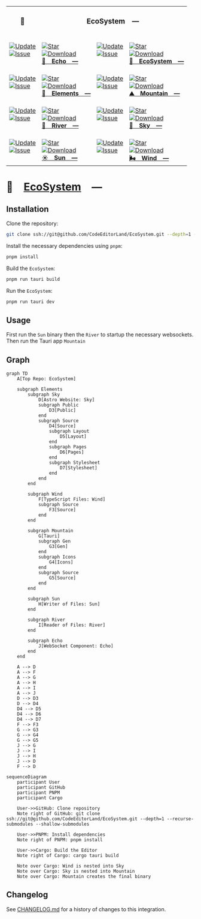 <table><tr> <td colspan="1"> <h3 align="center"> <picture>    </picture> 🌿 </h3> </td> <td colspan="3" valign="top"> <h3 align="center"> EcoSystem — </h3> </td> </tr><tr><td valign="top" colspan="1"><br><a href="HTTPS://GitHub.Com/CodeEditorLand/Echo" target="_blank"> <picture> <source media="(prefers-color-scheme: dark)" srcset="https://img.shields.io/github/last-commit/CodeEditorLand/Echo?label=Update&color=black&labelColor=black&logoColor=white&logoWidth=0"> <source media="(prefers-color-scheme: light)" srcset="https://img.shields.io/github/last-commit/CodeEditorLand/Echo?label=Update&color=white&labelColor=white&logoColor=black&logoWidth=0"> <img src="https://img.shields.io/github/last-commit/CodeEditorLand/Echo?label=Update&color=black&labelColor=black&logoColor=white&logoWidth=0" alt="Update" title="Update"> </picture> </a><br><a href="HTTPS://GitHub.Com/CodeEditorLand/Echo" target="_blank"> <picture> <source media="(prefers-color-scheme: dark)" srcset="https://img.shields.io/github/issues/CodeEditorLand/Echo?label=Issue&color=black&labelColor=black&logoColor=white&logoWidth=0"> <source media="(prefers-color-scheme: light)" srcset="https://img.shields.io/github/issues/CodeEditorLand/Echo?label=Issue&color=white&labelColor=white&logoColor=black&logoWidth=0"> <img src="https://img.shields.io/github/issues/CodeEditorLand/Echo?label=Issue&color=black&labelColor=black&logoColor=white&logoWidth=0" alt="Issue" title="Issue"> </picture> </a><br><br></td><td valign="top" colspan="1"><br><a href="https://github.com/CodeEditorLand/Echo" target="_blank"><picture><source media="(prefers-color-scheme: dark)" srcset="https://img.shields.io/github/stars/CodeEditorLand/Echo?style=flat&label=Star&logo=github&color=black&labelColor=black&logoColor=white&logoWidth=0"><source media="(prefers-color-scheme: light)" srcset="https://img.shields.io/github/stars/CodeEditorLand/Echo?style=flat&label=Star&logo=github&color=white&labelColor=white&logoColor=black&logoWidth=0"><img src="https://img.shields.io/github/stars/CodeEditorLand/Echo?style=flat&label=Star&logo=github&color=black&labelColor=black&logoColor=white&logoWidth=0" alt="Star"></picture></a><br><a href="HTTPS://GitHub.Com/CodeEditorLand/Echo" target="_blank"> <picture> <source media="(prefers-color-scheme: dark)" srcset="https://img.shields.io/github/downloads/CodeEditorLand/Echo/total?label=Download&color=black&labelColor=black&logoColor=white&logoWidth=0"> <source media="(prefers-color-scheme: light)" srcset="https://img.shields.io/github/downloads/CodeEditorLand/Echo/total?label=Download&color=white&labelColor=white&logoColor=black&logoWidth=0"> <img src="https://img.shields.io/github/downloads/CodeEditorLand/Echo/total?label=Download&color=black&labelColor=black&logoColor=white&logoWidth=0" alt="Download" title="Download"> </picture> </a><br><a href="https://github.com/CodeEditorLand/Echo" target="_blank"><b>📣 Echo —</b></a><br></td><td valign="top" colspan="1"><br><a href="HTTPS://GitHub.Com/CodeEditorLand/EcoSystem" target="_blank"> <picture> <source media="(prefers-color-scheme: dark)" srcset="https://img.shields.io/github/last-commit/CodeEditorLand/EcoSystem?label=Update&color=black&labelColor=black&logoColor=white&logoWidth=0"> <source media="(prefers-color-scheme: light)" srcset="https://img.shields.io/github/last-commit/CodeEditorLand/EcoSystem?label=Update&color=white&labelColor=white&logoColor=black&logoWidth=0"> <img src="https://img.shields.io/github/last-commit/CodeEditorLand/EcoSystem?label=Update&color=black&labelColor=black&logoColor=white&logoWidth=0" alt="Update" title="Update"> </picture> </a><br><a href="HTTPS://GitHub.Com/CodeEditorLand/EcoSystem" target="_blank"> <picture> <source media="(prefers-color-scheme: dark)" srcset="https://img.shields.io/github/issues/CodeEditorLand/EcoSystem?label=Issue&color=black&labelColor=black&logoColor=white&logoWidth=0"> <source media="(prefers-color-scheme: light)" srcset="https://img.shields.io/github/issues/CodeEditorLand/EcoSystem?label=Issue&color=white&labelColor=white&logoColor=black&logoWidth=0"> <img src="https://img.shields.io/github/issues/CodeEditorLand/EcoSystem?label=Issue&color=black&labelColor=black&logoColor=white&logoWidth=0" alt="Issue" title="Issue"> </picture> </a><br><br></td><td valign="top" colspan="1"><br><a href="https://github.com/CodeEditorLand/EcoSystem" target="_blank"><picture><source media="(prefers-color-scheme: dark)" srcset="https://img.shields.io/github/stars/CodeEditorLand/EcoSystem?style=flat&label=Star&logo=github&color=black&labelColor=black&logoColor=white&logoWidth=0"><source media="(prefers-color-scheme: light)" srcset="https://img.shields.io/github/stars/CodeEditorLand/EcoSystem?style=flat&label=Star&logo=github&color=white&labelColor=white&logoColor=black&logoWidth=0"><img src="https://img.shields.io/github/stars/CodeEditorLand/EcoSystem?style=flat&label=Star&logo=github&color=black&labelColor=black&logoColor=white&logoWidth=0" alt="Star"></picture></a><br><a href="HTTPS://GitHub.Com/CodeEditorLand/EcoSystem" target="_blank"> <picture> <source media="(prefers-color-scheme: dark)" srcset="https://img.shields.io/github/downloads/CodeEditorLand/EcoSystem/total?label=Download&color=black&labelColor=black&logoColor=white&logoWidth=0"> <source media="(prefers-color-scheme: light)" srcset="https://img.shields.io/github/downloads/CodeEditorLand/EcoSystem/total?label=Download&color=white&labelColor=white&logoColor=black&logoWidth=0"> <img src="https://img.shields.io/github/downloads/CodeEditorLand/EcoSystem/total?label=Download&color=black&labelColor=black&logoColor=white&logoWidth=0" alt="Download" title="Download"> </picture> </a><br><a href="https://github.com/CodeEditorLand/EcoSystem" target="_blank"><b>🌿 EcoSystem —</b></a><br></td></tr><tr><td valign="top" colspan="1"><br><a href="HTTPS://GitHub.Com/CodeEditorLand/Elements" target="_blank"> <picture> <source media="(prefers-color-scheme: dark)" srcset="https://img.shields.io/github/last-commit/CodeEditorLand/Elements?label=Update&color=black&labelColor=black&logoColor=white&logoWidth=0"> <source media="(prefers-color-scheme: light)" srcset="https://img.shields.io/github/last-commit/CodeEditorLand/Elements?label=Update&color=white&labelColor=white&logoColor=black&logoWidth=0"> <img src="https://img.shields.io/github/last-commit/CodeEditorLand/Elements?label=Update&color=black&labelColor=black&logoColor=white&logoWidth=0" alt="Update" title="Update"> </picture> </a><br><a href="HTTPS://GitHub.Com/CodeEditorLand/Elements" target="_blank"> <picture> <source media="(prefers-color-scheme: dark)" srcset="https://img.shields.io/github/issues/CodeEditorLand/Elements?label=Issue&color=black&labelColor=black&logoColor=white&logoWidth=0"> <source media="(prefers-color-scheme: light)" srcset="https://img.shields.io/github/issues/CodeEditorLand/Elements?label=Issue&color=white&labelColor=white&logoColor=black&logoWidth=0"> <img src="https://img.shields.io/github/issues/CodeEditorLand/Elements?label=Issue&color=black&labelColor=black&logoColor=white&logoWidth=0" alt="Issue" title="Issue"> </picture> </a><br><br></td><td valign="top" colspan="1"><br><a href="https://github.com/CodeEditorLand/Elements" target="_blank"><picture><source media="(prefers-color-scheme: dark)" srcset="https://img.shields.io/github/stars/CodeEditorLand/Elements?style=flat&label=Star&logo=github&color=black&labelColor=black&logoColor=white&logoWidth=0"><source media="(prefers-color-scheme: light)" srcset="https://img.shields.io/github/stars/CodeEditorLand/Elements?style=flat&label=Star&logo=github&color=white&labelColor=white&logoColor=black&logoWidth=0"><img src="https://img.shields.io/github/stars/CodeEditorLand/Elements?style=flat&label=Star&logo=github&color=black&labelColor=black&logoColor=white&logoWidth=0" alt="Star"></picture></a><br><a href="HTTPS://GitHub.Com/CodeEditorLand/Elements" target="_blank"> <picture> <source media="(prefers-color-scheme: dark)" srcset="https://img.shields.io/github/downloads/CodeEditorLand/Elements/total?label=Download&color=black&labelColor=black&logoColor=white&logoWidth=0"> <source media="(prefers-color-scheme: light)" srcset="https://img.shields.io/github/downloads/CodeEditorLand/Elements/total?label=Download&color=white&labelColor=white&logoColor=black&logoWidth=0"> <img src="https://img.shields.io/github/downloads/CodeEditorLand/Elements/total?label=Download&color=black&labelColor=black&logoColor=white&logoWidth=0" alt="Download" title="Download"> </picture> </a><br><a href="https://github.com/CodeEditorLand/Elements" target="_blank"><b>🌱 Elements —</b></a><br></td><td valign="top" colspan="1"><br><a href="HTTPS://GitHub.Com/CodeEditorLand/Mountain" target="_blank"> <picture> <source media="(prefers-color-scheme: dark)" srcset="https://img.shields.io/github/last-commit/CodeEditorLand/Mountain?label=Update&color=black&labelColor=black&logoColor=white&logoWidth=0"> <source media="(prefers-color-scheme: light)" srcset="https://img.shields.io/github/last-commit/CodeEditorLand/Mountain?label=Update&color=white&labelColor=white&logoColor=black&logoWidth=0"> <img src="https://img.shields.io/github/last-commit/CodeEditorLand/Mountain?label=Update&color=black&labelColor=black&logoColor=white&logoWidth=0" alt="Update" title="Update"> </picture> </a><br><a href="HTTPS://GitHub.Com/CodeEditorLand/Mountain" target="_blank"> <picture> <source media="(prefers-color-scheme: dark)" srcset="https://img.shields.io/github/issues/CodeEditorLand/Mountain?label=Issue&color=black&labelColor=black&logoColor=white&logoWidth=0"> <source media="(prefers-color-scheme: light)" srcset="https://img.shields.io/github/issues/CodeEditorLand/Mountain?label=Issue&color=white&labelColor=white&logoColor=black&logoWidth=0"> <img src="https://img.shields.io/github/issues/CodeEditorLand/Mountain?label=Issue&color=black&labelColor=black&logoColor=white&logoWidth=0" alt="Issue" title="Issue"> </picture> </a><br><br></td><td valign="top" colspan="1"><br><a href="https://github.com/CodeEditorLand/Mountain" target="_blank"><picture><source media="(prefers-color-scheme: dark)" srcset="https://img.shields.io/github/stars/CodeEditorLand/Mountain?style=flat&label=Star&logo=github&color=black&labelColor=black&logoColor=white&logoWidth=0"><source media="(prefers-color-scheme: light)" srcset="https://img.shields.io/github/stars/CodeEditorLand/Mountain?style=flat&label=Star&logo=github&color=white&labelColor=white&logoColor=black&logoWidth=0"><img src="https://img.shields.io/github/stars/CodeEditorLand/Mountain?style=flat&label=Star&logo=github&color=black&labelColor=black&logoColor=white&logoWidth=0" alt="Star"></picture></a><br><a href="HTTPS://GitHub.Com/CodeEditorLand/Mountain" target="_blank"> <picture> <source media="(prefers-color-scheme: dark)" srcset="https://img.shields.io/github/downloads/CodeEditorLand/Mountain/total?label=Download&color=black&labelColor=black&logoColor=white&logoWidth=0"> <source media="(prefers-color-scheme: light)" srcset="https://img.shields.io/github/downloads/CodeEditorLand/Mountain/total?label=Download&color=white&labelColor=white&logoColor=black&logoWidth=0"> <img src="https://img.shields.io/github/downloads/CodeEditorLand/Mountain/total?label=Download&color=black&labelColor=black&logoColor=white&logoWidth=0" alt="Download" title="Download"> </picture> </a><br><a href="https://github.com/CodeEditorLand/Mountain" target="_blank"><b>⛰️ Mountain —</b></a><br></td></tr><tr><td valign="top" colspan="1"><br><a href="HTTPS://GitHub.Com/CodeEditorLand/River" target="_blank"> <picture> <source media="(prefers-color-scheme: dark)" srcset="https://img.shields.io/github/last-commit/CodeEditorLand/River?label=Update&color=black&labelColor=black&logoColor=white&logoWidth=0"> <source media="(prefers-color-scheme: light)" srcset="https://img.shields.io/github/last-commit/CodeEditorLand/River?label=Update&color=white&labelColor=white&logoColor=black&logoWidth=0"> <img src="https://img.shields.io/github/last-commit/CodeEditorLand/River?label=Update&color=black&labelColor=black&logoColor=white&logoWidth=0" alt="Update" title="Update"> </picture> </a><br><a href="HTTPS://GitHub.Com/CodeEditorLand/River" target="_blank"> <picture> <source media="(prefers-color-scheme: dark)" srcset="https://img.shields.io/github/issues/CodeEditorLand/River?label=Issue&color=black&labelColor=black&logoColor=white&logoWidth=0"> <source media="(prefers-color-scheme: light)" srcset="https://img.shields.io/github/issues/CodeEditorLand/River?label=Issue&color=white&labelColor=white&logoColor=black&logoWidth=0"> <img src="https://img.shields.io/github/issues/CodeEditorLand/River?label=Issue&color=black&labelColor=black&logoColor=white&logoWidth=0" alt="Issue" title="Issue"> </picture> </a><br><br></td><td valign="top" colspan="1"><br><a href="https://github.com/CodeEditorLand/River" target="_blank"><picture><source media="(prefers-color-scheme: dark)" srcset="https://img.shields.io/github/stars/CodeEditorLand/River?style=flat&label=Star&logo=github&color=black&labelColor=black&logoColor=white&logoWidth=0"><source media="(prefers-color-scheme: light)" srcset="https://img.shields.io/github/stars/CodeEditorLand/River?style=flat&label=Star&logo=github&color=white&labelColor=white&logoColor=black&logoWidth=0"><img src="https://img.shields.io/github/stars/CodeEditorLand/River?style=flat&label=Star&logo=github&color=black&labelColor=black&logoColor=white&logoWidth=0" alt="Star"></picture></a><br><a href="HTTPS://GitHub.Com/CodeEditorLand/River" target="_blank"> <picture> <source media="(prefers-color-scheme: dark)" srcset="https://img.shields.io/github/downloads/CodeEditorLand/River/total?label=Download&color=black&labelColor=black&logoColor=white&logoWidth=0"> <source media="(prefers-color-scheme: light)" srcset="https://img.shields.io/github/downloads/CodeEditorLand/River/total?label=Download&color=white&labelColor=white&logoColor=black&logoWidth=0"> <img src="https://img.shields.io/github/downloads/CodeEditorLand/River/total?label=Download&color=black&labelColor=black&logoColor=white&logoWidth=0" alt="Download" title="Download"> </picture> </a><br><a href="https://github.com/CodeEditorLand/River" target="_blank"><b>🌊 River —</b></a><br></td><td valign="top" colspan="1"><br><a href="HTTPS://GitHub.Com/CodeEditorLand/Sky" target="_blank"> <picture> <source media="(prefers-color-scheme: dark)" srcset="https://img.shields.io/github/last-commit/CodeEditorLand/Sky?label=Update&color=black&labelColor=black&logoColor=white&logoWidth=0"> <source media="(prefers-color-scheme: light)" srcset="https://img.shields.io/github/last-commit/CodeEditorLand/Sky?label=Update&color=white&labelColor=white&logoColor=black&logoWidth=0"> <img src="https://img.shields.io/github/last-commit/CodeEditorLand/Sky?label=Update&color=black&labelColor=black&logoColor=white&logoWidth=0" alt="Update" title="Update"> </picture> </a><br><a href="HTTPS://GitHub.Com/CodeEditorLand/Sky" target="_blank"> <picture> <source media="(prefers-color-scheme: dark)" srcset="https://img.shields.io/github/issues/CodeEditorLand/Sky?label=Issue&color=black&labelColor=black&logoColor=white&logoWidth=0"> <source media="(prefers-color-scheme: light)" srcset="https://img.shields.io/github/issues/CodeEditorLand/Sky?label=Issue&color=white&labelColor=white&logoColor=black&logoWidth=0"> <img src="https://img.shields.io/github/issues/CodeEditorLand/Sky?label=Issue&color=black&labelColor=black&logoColor=white&logoWidth=0" alt="Issue" title="Issue"> </picture> </a><br><br></td><td valign="top" colspan="1"><br><a href="https://github.com/CodeEditorLand/Sky" target="_blank"><picture><source media="(prefers-color-scheme: dark)" srcset="https://img.shields.io/github/stars/CodeEditorLand/Sky?style=flat&label=Star&logo=github&color=black&labelColor=black&logoColor=white&logoWidth=0"><source media="(prefers-color-scheme: light)" srcset="https://img.shields.io/github/stars/CodeEditorLand/Sky?style=flat&label=Star&logo=github&color=white&labelColor=white&logoColor=black&logoWidth=0"><img src="https://img.shields.io/github/stars/CodeEditorLand/Sky?style=flat&label=Star&logo=github&color=black&labelColor=black&logoColor=white&logoWidth=0" alt="Star"></picture></a><br><a href="HTTPS://GitHub.Com/CodeEditorLand/Sky" target="_blank"> <picture> <source media="(prefers-color-scheme: dark)" srcset="https://img.shields.io/github/downloads/CodeEditorLand/Sky/total?label=Download&color=black&labelColor=black&logoColor=white&logoWidth=0"> <source media="(prefers-color-scheme: light)" srcset="https://img.shields.io/github/downloads/CodeEditorLand/Sky/total?label=Download&color=white&labelColor=white&logoColor=black&logoWidth=0"> <img src="https://img.shields.io/github/downloads/CodeEditorLand/Sky/total?label=Download&color=black&labelColor=black&logoColor=white&logoWidth=0" alt="Download" title="Download"> </picture> </a><br><a href="https://github.com/CodeEditorLand/Sky" target="_blank"><b>🌌 Sky —</b></a><br></td></tr><tr><td valign="top" colspan="1"><br><a href="HTTPS://GitHub.Com/CodeEditorLand/Sun" target="_blank"> <picture> <source media="(prefers-color-scheme: dark)" srcset="https://img.shields.io/github/last-commit/CodeEditorLand/Sun?label=Update&color=black&labelColor=black&logoColor=white&logoWidth=0"> <source media="(prefers-color-scheme: light)" srcset="https://img.shields.io/github/last-commit/CodeEditorLand/Sun?label=Update&color=white&labelColor=white&logoColor=black&logoWidth=0"> <img src="https://img.shields.io/github/last-commit/CodeEditorLand/Sun?label=Update&color=black&labelColor=black&logoColor=white&logoWidth=0" alt="Update" title="Update"> </picture> </a><br><a href="HTTPS://GitHub.Com/CodeEditorLand/Sun" target="_blank"> <picture> <source media="(prefers-color-scheme: dark)" srcset="https://img.shields.io/github/issues/CodeEditorLand/Sun?label=Issue&color=black&labelColor=black&logoColor=white&logoWidth=0"> <source media="(prefers-color-scheme: light)" srcset="https://img.shields.io/github/issues/CodeEditorLand/Sun?label=Issue&color=white&labelColor=white&logoColor=black&logoWidth=0"> <img src="https://img.shields.io/github/issues/CodeEditorLand/Sun?label=Issue&color=black&labelColor=black&logoColor=white&logoWidth=0" alt="Issue" title="Issue"> </picture> </a><br><br></td><td valign="top" colspan="1"><br><a href="https://github.com/CodeEditorLand/Sun" target="_blank"><picture><source media="(prefers-color-scheme: dark)" srcset="https://img.shields.io/github/stars/CodeEditorLand/Sun?style=flat&label=Star&logo=github&color=black&labelColor=black&logoColor=white&logoWidth=0"><source media="(prefers-color-scheme: light)" srcset="https://img.shields.io/github/stars/CodeEditorLand/Sun?style=flat&label=Star&logo=github&color=white&labelColor=white&logoColor=black&logoWidth=0"><img src="https://img.shields.io/github/stars/CodeEditorLand/Sun?style=flat&label=Star&logo=github&color=black&labelColor=black&logoColor=white&logoWidth=0" alt="Star"></picture></a><br><a href="HTTPS://GitHub.Com/CodeEditorLand/Sun" target="_blank"> <picture> <source media="(prefers-color-scheme: dark)" srcset="https://img.shields.io/github/downloads/CodeEditorLand/Sun/total?label=Download&color=black&labelColor=black&logoColor=white&logoWidth=0"> <source media="(prefers-color-scheme: light)" srcset="https://img.shields.io/github/downloads/CodeEditorLand/Sun/total?label=Download&color=white&labelColor=white&logoColor=black&logoWidth=0"> <img src="https://img.shields.io/github/downloads/CodeEditorLand/Sun/total?label=Download&color=black&labelColor=black&logoColor=white&logoWidth=0" alt="Download" title="Download"> </picture> </a><br><a href="https://github.com/CodeEditorLand/Sun" target="_blank"><b>☀️ Sun —</b></a><br></td><td valign="top" colspan="1"><br><a href="HTTPS://GitHub.Com/CodeEditorLand/Wind" target="_blank"> <picture> <source media="(prefers-color-scheme: dark)" srcset="https://img.shields.io/github/last-commit/CodeEditorLand/Wind?label=Update&color=black&labelColor=black&logoColor=white&logoWidth=0"> <source media="(prefers-color-scheme: light)" srcset="https://img.shields.io/github/last-commit/CodeEditorLand/Wind?label=Update&color=white&labelColor=white&logoColor=black&logoWidth=0"> <img src="https://img.shields.io/github/last-commit/CodeEditorLand/Wind?label=Update&color=black&labelColor=black&logoColor=white&logoWidth=0" alt="Update" title="Update"> </picture> </a><br><a href="HTTPS://GitHub.Com/CodeEditorLand/Wind" target="_blank"> <picture> <source media="(prefers-color-scheme: dark)" srcset="https://img.shields.io/github/issues/CodeEditorLand/Wind?label=Issue&color=black&labelColor=black&logoColor=white&logoWidth=0"> <source media="(prefers-color-scheme: light)" srcset="https://img.shields.io/github/issues/CodeEditorLand/Wind?label=Issue&color=white&labelColor=white&logoColor=black&logoWidth=0"> <img src="https://img.shields.io/github/issues/CodeEditorLand/Wind?label=Issue&color=black&labelColor=black&logoColor=white&logoWidth=0" alt="Issue" title="Issue"> </picture> </a><br><br></td><td valign="top" colspan="1"><br><a href="https://github.com/CodeEditorLand/Wind" target="_blank"><picture><source media="(prefers-color-scheme: dark)" srcset="https://img.shields.io/github/stars/CodeEditorLand/Wind?style=flat&label=Star&logo=github&color=black&labelColor=black&logoColor=white&logoWidth=0"><source media="(prefers-color-scheme: light)" srcset="https://img.shields.io/github/stars/CodeEditorLand/Wind?style=flat&label=Star&logo=github&color=white&labelColor=white&logoColor=black&logoWidth=0"><img src="https://img.shields.io/github/stars/CodeEditorLand/Wind?style=flat&label=Star&logo=github&color=black&labelColor=black&logoColor=white&logoWidth=0" alt="Star"></picture></a><br><a href="HTTPS://GitHub.Com/CodeEditorLand/Wind" target="_blank"> <picture> <source media="(prefers-color-scheme: dark)" srcset="https://img.shields.io/github/downloads/CodeEditorLand/Wind/total?label=Download&color=black&labelColor=black&logoColor=white&logoWidth=0"> <source media="(prefers-color-scheme: light)" srcset="https://img.shields.io/github/downloads/CodeEditorLand/Wind/total?label=Download&color=white&labelColor=white&logoColor=black&logoWidth=0"> <img src="https://img.shields.io/github/downloads/CodeEditorLand/Wind/total?label=Download&color=black&labelColor=black&logoColor=white&logoWidth=0" alt="Download" title="Download"> </picture> </a><br><a href="https://github.com/CodeEditorLand/Wind" target="_blank"><b>🌬️ Wind —</b></a><br></td></tr></table>

# 🌿 [EcoSystem] —

## Installation

Clone the repository:

```sh
git clone ssh://git@github.com/CodeEditorLand/EcoSystem.git --depth=1 --recurse-submodules --shallow-submodules
```

Install the necessary dependencies using `pnpm`:

```sh
pnpm install
```

Build the `EcoSystem`:

```sh
pnpm run tauri build
```

Run the `EcoSystem`:

```sh
pnpm run tauri dev
```

## Usage

First run the `Sun` binary then the `River` to startup the necessary websockets.
Then run the Tauri app `Mountain`

## Graph

```mermaid
graph TD
    A[Top Repo: EcoSystem]

    subgraph Elements
        subgraph Sky
            D[Astro Website: Sky]
            subgraph Public
                D3[Public]
            end
            subgraph Source
                D4[Source]
                subgraph Layout
                    D5[Layout]
                end
                subgraph Pages
                    D6[Pages]
                end
                subgraph Stylesheet
                    D7[Stylesheet]
                end
            end
        end

        subgraph Wind
            F[TypeScript Files: Wind]
            subgraph Source
                F3[Source]
            end
        end

        subgraph Mountain
            G[Tauri]
            subgraph Gen
                G3[Gen]
            end
            subgraph Icons
                G4[Icons]
            end
            subgraph Source
                G5[Source]
            end
        end

        subgraph Sun
            H[Writer of Files: Sun]
        end

        subgraph River
            I[Reader of Files: River]
        end

        subgraph Echo
            J[WebSocket Component: Echo]
        end
    end

    A --> D
    A --> F
    A --> G
    A --> H
    A --> I
    A --> J
    D --> D3
    D --> D4
    D4 --> D5
    D4 --> D6
    D4 --> D7
    F --> F3
    G --> G3
    G --> G4
    G --> G5
    J --> G
    J --> I
    J --> H
    J --> D
    F --> D
```

```mermaid
sequenceDiagram
    participant User
    participant GitHub
    participant PNPM
    participant Cargo

    User->>GitHub: Clone repository
    Note right of GitHub: git clone ssh://git@github.com/CodeEditorLand/EcoSystem.git --depth=1 --recurse-submodules --shallow-submodules

    User->>PNPM: Install dependencies
    Note right of PNPM: pnpm install

    User->>Cargo: Build the Editor
    Note right of Cargo: cargo tauri build

    Note over Cargo: Wind is nested into Sky
    Note over Cargo: Sky is nested into Mountain
    Note over Cargo: Mountain creates the final binary
```

[EcoSystem]: https://github.com/CodeEditorLand/EcoSystem

## Changelog

See [CHANGELOG.md](CHANGELOG.md) for a history of changes to this integration.
